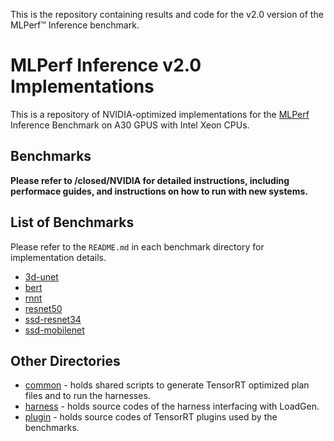 
This is the repository containing results and code for the v2.0 version of the MLPerf™ Inference benchmark.

# MLPerf Inference v2.0 Implementations
This is a repository of NVIDIA-optimized implementations for the [MLPerf](https://mlcommons.org/en/) Inference Benchmark on A30 GPUS with Intel Xeon CPUs.

## Benchmarks
**Please refer to /closed/NVIDIA for detailed instructions, including performace guides, and instructions on how to run with new systems.** 

## List of Benchmarks

Please refer to the `README.md` in each benchmark directory for implementation details.
- [3d-unet](closed/NVIDIA/code/3d-unet/tensorrt/README.md)
- [bert](closed/NVIDIA/code/bert/tensorrt/README.md)
- [rnnt](closed/NVIDIA/code/rnnt/tensorrt/README.md)
- [resnet50](closed/NVIDIA/code/resnet50/tensorrt/README.md)
- [ssd-resnet34](closed/NVIDIA/code/ssd-resnet34/tensorrt/README.md)
- [ssd-mobilenet](closed/NVIDIA/code/ssd-mobilenet/tensorrt/README.md)

## Other Directories

- [common](closed/NVIDIA/code/common) - holds shared scripts to generate TensorRT optimized plan files and to run the harnesses.
- [harness](closed/NVIDIA/code/harness) - holds source codes of the harness interfacing with LoadGen.
- [plugin](closed/NVIDIA/code/plugin) - holds source codes of TensorRT plugins used by the benchmarks.

